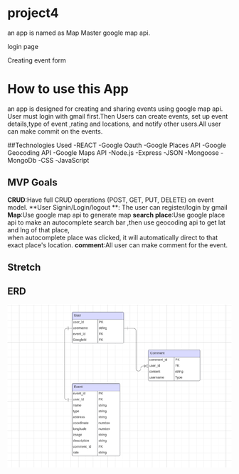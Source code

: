 # project4

an app is named as Map Master google map api. 

login page

Creating event form


# How to use  this App
an app is designed for creating and sharing events using google map api. User must login  with gmail first.Then Users can create events, set up event details,type of event ,rating and locations, and notify other users.All user can make commit on the events.


##Technologies Used
-REACT
-Google Oauth
-Google Places API
-Google Geocoding API
-Google Maps API
-Node.js
-Express
-JSON
-Mongoose
-MongoDb
-CSS
-JavaScript

## MVP Goals
**CRUD**:Have full CRUD operations (POST, GET, PUT, DELETE) on event model.
**User Signin/Login/logout **: The user can register/login by gmail 
**Map**:Use google map api to generate map
**search place**:Use google place api to make an autocomplete search bar ,then use geocoding api to get lat and lng of that place,  
                  when autocomplete place was clicked, it will automatically direct to that exact place's location.
**comment**:All user can make comment for the event. 

## Stretch

## ERD
![ERD](projectx/public/erd.png)
